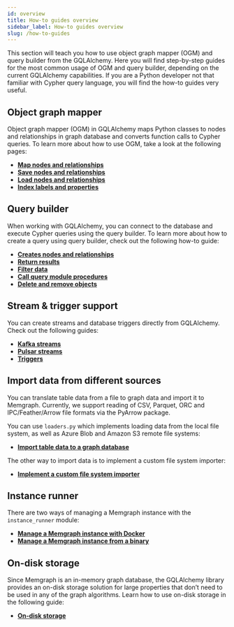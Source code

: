 ```yaml
---
id: overview
title: How-to guides overview
sidebar_label: How-to guides overview
slug: /how-to-guides
---
```


This section will teach you how to use object graph mapper (OGM) and query
builder from the GQLAlchemy. Here you will find step-by-step guides for the most
common usage of OGM and query builder, depending on the current GQLAlchemy
capabilities. If you are a Python developer not that familiar with Cypher query
language, you will find the how-to guides very useful.

## Object graph mapper

Object graph mapper (OGM) in GQLAlchemy maps Python classes to nodes and
relationships in graph database and converts function calls to Cypher queries.
To learn more about how to use OGM, take a look at the following pages:

- [**Map nodes and
  relationships**](/how-to-guides/ogm/map-nodes-and-relationships.md)
- [**Save nodes and
  relationships**](/how-to-guides/ogm/save-nodes-and-relationships.md)
- [**Load nodes and
  relationships**](/how-to-guides/ogm/load-nodes-and-relationships.md)
- [**Index labels and
  properties**](/how-to-guides/ogm/index-labels-and-properties.md)

## Query builder

When working with GQLAlchemy, you can connect to the database and execute Cypher
queries using the query builder. To learn more about how to create a query using
query builder, check out the following how-to guide:

- [**Creates nodes and
  relationships**](/how-to-guides/query-builder/create-nodes-relationships.md)
- [**Return results**](/how-to-guides/query-builder/return-results.md)
- [**Filter data**](/how-to-guides/query-builder/filter-data.md)
- [**Call query module
  procedures**](/how-to-guides/query-builder/call-procedures.md)
- [**Delete and remove
  objects**](/how-to-guides/query-builder/delete-remove-objects.md)

## Stream & trigger support

You can create streams and database triggers directly from GQLAlchemy. Check out
the following guides:

- [**Kafka streams**](/how-to-guides/streams/kafka-streams.md)
- [**Pulsar streams**](/how-to-guides/streams/pulsar-streams.md)
- [**Triggers**](/how-to-guides/triggers/triggers.md)

## Import data from different sources

You can translate table data from a file to graph data and import it to
Memgraph. Currently, we support reading of CSV, Parquet, ORC and
IPC/Feather/Arrow file formats via the PyArrow package.

You can use `loaders.py` which implements loading data from the local file
system, as well as Azure Blob and Amazon S3 remote file systems:

- **[Import table data to a graph
  database](/how-to-guides/loaders/import-table-data-to-graph-database.md)**

The other way to import data is to implement a custom file system importer:

- **[Implement a custom file system
  importer](/how-to-guides/loaders/make-a-custom-file-system-importer.md)**
  
## Instance runner

There are two ways of managing a Memgraph instance with the `instance_runner`
module:

- **[Manage a Memgraph instance with
Docker](/how-to-guides/instance-runner/memgraph-docker-instance.md)**
- **[Manage a Memgraph instance from a
  binary](/how-to-guides/instance-runner/memgraph-binary-instance.md)**

## On-disk storage

Since Memgraph is an in-memory graph database, the GQLAlchemy library provides
an on-disk storage solution for large properties that don’t need to be used in
any of the graph algorithms. Learn how to use on-disk storage in the following
guide:

- [**On-disk storage**](/how-to-guides/on-disk-storage/on-disk-storage.md)
